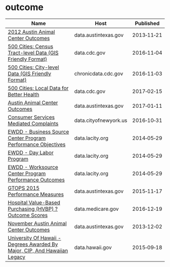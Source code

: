 # outcome

Name | Host | Published
---- | ---- | ---------
[2012 Austin Animal Center Outcomes](../datasets/yrpa-wmth.md) | data.austintexas.gov | 2013&#x2011;11&#x2011;21
[500 Cities: Census Tract-level Data (GIS Friendly Format)](../datasets/k86t-wghb.md) | data.cdc.gov | 2016&#x2011;11&#x2011;04
[500 Cities: City-level Data (GIS Friendly Format)](../datasets/dxpw-cm5u.md) | chronicdata.cdc.gov | 2016&#x2011;11&#x2011;03
[500 Cities: Local Data for Better Health](../datasets/6vp6-wxuq.md) | data.cdc.gov | 2017&#x2011;02&#x2011;15
[Austin Animal Center Outcomes](../datasets/9t4d-g238.md) | data.austintexas.gov | 2017&#x2011;01&#x2011;11
[Consumer Services Mediated Complaints](../datasets/nre2-6m2s.md) | data.cityofnewyork.us | 2016&#x2011;10&#x2011;31
[EWDD - Business Source Center Program Performance Objectives](../datasets/qqur-fdui.md) | data.lacity.org | 2014&#x2011;05&#x2011;29
[EWDD - Day Labor Program](../datasets/9et4-6fpi.md) | data.lacity.org | 2014&#x2011;05&#x2011;29
[EWDD - Worksource Center Program Performance Outcomes](../datasets/7w5j-7jjp.md) | data.lacity.org | 2014&#x2011;05&#x2011;29
[GTOPS 2015 Performance Measures](../datasets/i8u6-gqak.md) | data.austintexas.gov | 2015&#x2011;11&#x2011;17
[Hospital Value-Based Purchasing (HVBP) ? Outcome Scores](../datasets/pudb-wetr.md) | data.medicare.gov | 2016&#x2011;12&#x2011;19
[November Austin Animal Center Outcomes](../datasets/xbbp-8bw7.md) | data.austintexas.gov | 2013&#x2011;12&#x2011;02
[University Of Hawaii - Degrees Awarded By Major, CIP, And Hawaiian Legacy](../datasets/7bfs-svqv.md) | data.hawaii.gov | 2015&#x2011;09&#x2011;18

